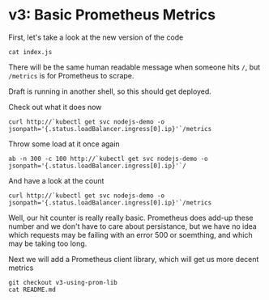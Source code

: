 # v3: Basic Prometheus Metrics

First, let's take a look at the new version of the code
```
cat index.js
```

There will be the same human readable message when someone hits `/`, but `/metrics` is for Prometheus to scrape.

Draft is running in another shell, so this should get deployed.

Check out what it does now
```
curl http://`kubectl get svc nodejs-demo -o jsonpath='{.status.loadBalancer.ingress[0].ip}'`/metrics
```

Throw some load at it once again
```
ab -n 300 -c 100 http://`kubectl get svc nodejs-demo -o jsonpath='{.status.loadBalancer.ingress[0].ip}'`/
```

And have a look at the count
```
curl http://`kubectl get svc nodejs-demo -o jsonpath='{.status.loadBalancer.ingress[0].ip}'`/metrics
```

Well, our hit counter is really really basic. Prometheus does add-up these number and we don't have to
care about persistance, but we have no idea which requests may be failing with an error 500 or soemthing,
and which may be taking too long.

Next we will add a Prometheus client library, which will get us more decent metrics
```
git checkout v3-using-prom-lib
cat README.md
```
